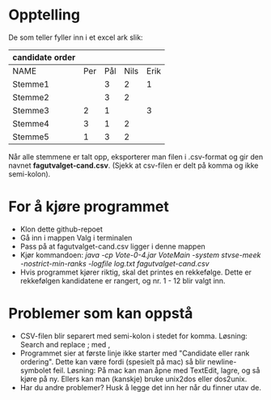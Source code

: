 # Opptelling

De som teller fyller inn i et excel ark slik:

| candidate order |     |     |       |      |
| --------------- | --- | --- | ----- | ---- |
| NAME            | Per | Pål | Nils  | Erik |
| Stemme1         |     | 3   | 2     |  1   |
| Stemme2         |     | 3   | 2     |      |
| Stemme3         | 2   | 1   |       |  3   |
| Stemme4         | 3   | 1   | 2     |      |
| Stemme5         | 1   | 3   | 2     |      |

Når alle stemmene er talt opp, eksporterer man filen i .csv-format og gir den navnet **fagutvalget-cand.csv**.
(Sjekk at csv-filen er delt på komma og ikke semi-kolon).

# For å kjøre programmet

* Klon dette github-repoet
* Gå inn i mappen Valg i terminalen
* Pass på at fagutvalget-cand.csv ligger i denne mappen
* Kjør kommandoen: *java -cp Vote-0-4.jar VoteMain -system stvse-meek -nostrict-min-ranks -logfile log.txt fagutvalget-cand.csv*
* Hvis programmet kjører riktig, skal det printes en rekkefølge. Dette er rekkefølgen kandidatene er rangert, og nr. 1 - 12 blir valgt inn.

# Problemer som kan oppstå
* CSV-filen blir separert med semi-kolon i stedet for komma. Løsning: Search and replace ; med ,
* Programmet sier at første linje ikke starter med "Candidate eller rank ordering". Dette kan være fordi (spesielt på mac) så blir newline-symbolet feil. Løsning: På mac kan man åpne med TextEdit, lagre, og så kjøre på ny. Ellers kan man (kanskje) bruke unix2dos eller dos2unix.
* Har du andre problemer? Husk å legge det inn her når du finner utav de.

